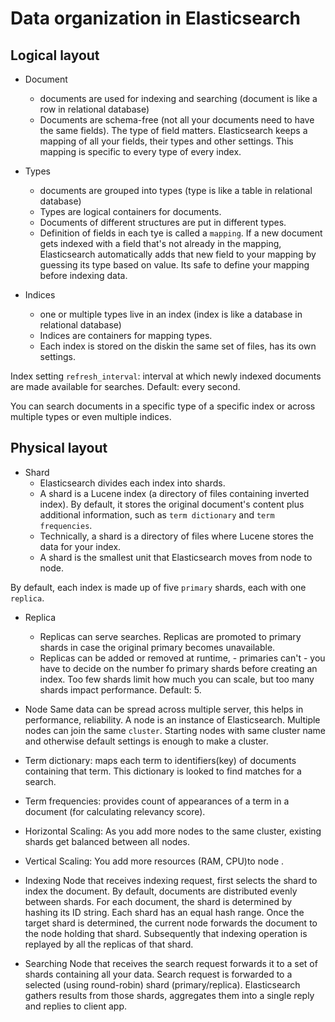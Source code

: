 # Data organization in Elasticsearch

## Logical layout
- Document
  - documents are used for indexing and searching (document is like a row in relational database)
  - Documents are schema-free (not all your documents need to have the same fields). The type of field matters. Elasticsearch keeps a mapping of all your fields, their types and other settings. This mapping is specific to every type of every index.

- Types
  - documents are grouped into types (type is like a table in relational database)
  - Types are logical containers for documents.
  - Documents of different structures are put in different types.
  - Definition of fields in each tye is called a `mapping`. If a new document gets indexed with a field that's not already in the mapping, Elasticsearch automatically adds that new field to your mapping by guessing its type based on value. Its safe to define your mapping before indexing data.

- Indices
  - one or multiple types live in an index (index is like a database in relational database)
  - Indices are containers for mapping types.
  - Each index is stored on the diskin the same set of files, has its own settings.

Index setting `refresh_interval`: interval at which newly indexed documents are made available for searches. Default: every second.

You can search documents in a specific type of a specific index or across multiple types or even multiple indices.


## Physical layout
- Shard
  - Elasticsearch divides each index into shards.
  - A shard is a Lucene index (a directory of files containing inverted index). By default, it stores the original document's content plus additional information, such as `term dictionary` and `term frequencies`.
  - Technically, a shard is a directory of files where Lucene stores the data for your index.
  - A shard is the smallest unit that Elasticsearch moves from node to node.


By default, each index is made up of five `primary` shards, each with one `replica`.

- Replica
  - Replicas can serve searches. Replicas are promoted to primary shards in case the original primary becomes unavailable.
  - Replicas can be added or removed at runtime, - primaries can't - you have to decide on the number fo primary shards before creating an index. Too few shards limit how much you can scale, but too many shards impact performance. Default: 5.

- Node
Same data can be spread across multiple server, this helps in performance, reliability.
A node is an instance of Elasticsearch. Multiple nodes can join the same `cluster`. Starting nodes with same cluster name and otherwise default settings is enough to make a cluster.


- Term dictionary: maps each term to identifiers(key) of documents containing that term. This dictionary is looked to find matches for a search.
- Term frequencies: provides count of appearances of a term in a document (for calculating relevancy score).

- Horizontal Scaling: As you add more nodes to the same cluster, existing shards get balanced between all nodes.
- Vertical Scaling: You add more resources (RAM, CPU)to node .

- Indexing
Node that receives indexing request, first selects the shard to index the document. By default, documents are distributed evenly between shards. For each document, the shard is determined by hashing its ID string. Each shard has an equal hash range. Once the target shard is determined, the current node forwards the document to the node holding that shard. Subsequently that indexing operation is replayed by all the replicas of that shard.

- Searching
Node that receives the search request forwards it to a set of shards containing all your data. Search request is forwarded to a selected (using round-robin) shard (primary/replica). Elasticsearch gathers results from those shards, aggregates them into a single reply and replies to client app.
